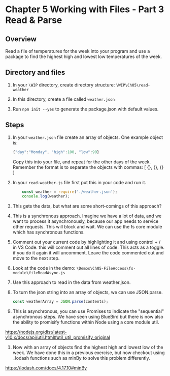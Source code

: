 # Chapter 5 Working with Files - Part 3 Read & Parse

## Overview

Read a file of temperatures for the week into your program and use a package to find the highest high and lowest low temperatures of the week.

## Directory and files

1. In your `\WIP` directory, create directory structure: `\WIP\Ch05\read-weather`

1. In this directory, create a file called `weather.json`

1. Run `npm init --yes` to generate the package.json with default values.

## Steps

1. In your `weather.json` file create an array of objects. One example object is:
    ```javascript
    {"day":"Monday", "high":100, "low":90}
    ```

    Copy this into your file, and repeat for the other days of the week. Remember the format is to separate the objects with commas:  [ {}, {}, {} ] 

1. In your `read-weather.js` file first put this in your code and run it. 
    
    ```javascript
        const weather = require('./weather.json');
        console.log(weather);
    ```

1. This gets the data, but what are some short-comings of this approach?

1. This is a synchronous approach.  Imagine we have a lot of data, and we want to process it asynchronously, because our app needs to service other requests. This will block and wait. We can use the fs core module which has synchronous functions.
    
1. Comment out your current code by highlighting it and using control + / in VS Code. this will comment out all lines of code. This acts as a toggle. if you do it again it will uncomment. Leave the code commented out and move to the next step.

1. Look at the code in the demo: `\Demos\Ch05-FileAccess\fs-module\fileReadAsync.js`

1. Use this approach to read in the data from weather.json.
    
1. To turn the json string into an array of objects, we can use JSON.parse.

    ```javascript
    const weatherArray = JSON.parse(contents);
    ```

1. This is asynchronous, you can use Promises to indicate the "sequential" asynchronous steps. We have seen using BlueBird but there is now also the ability to promisify functions within Node using a core module util.

https://nodejs.org/dist/latest-v10.x/docs/api/util.html#util_util_promisify_original

1. Now with an array of objects find the highest high and lowest low of the week. We have done this in a previous exercise, but now checkout using _lodash functions such as minBy to solve this problem differently.

https://lodash.com/docs/4.17.10#minBy

